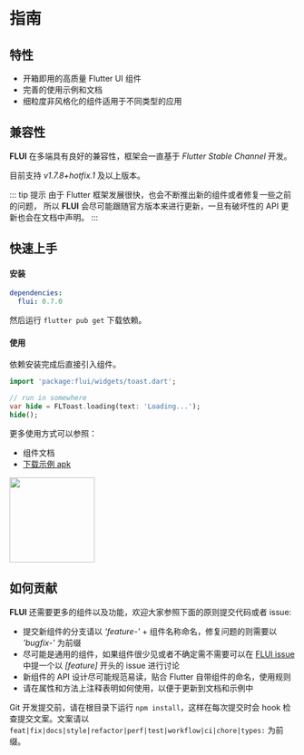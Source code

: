 # 指南

## 特性

* 开箱即用的高质量 Flutter UI 组件 
* 完善的使用示例和文档
* 细粒度非风格化的组件适用于不同类型的应用

## 兼容性

**FLUI** 在多端具有良好的兼容性，框架会一直基于 *Flutter Stable Channel* 开发。

目前支持 *v1.7.8+hotfix.1* 及以上版本。

::: tip 提示
由于 Flutter 框架发展很快，也会不断推出新的组件或者修复一些之前的问题， 所以 **FLUI** 会尽可能跟随官方版本来进行更新，一旦有破坏性的 API 更新也会在文档中声明。 
:::

## 快速上手

#### 安装

```yaml
dependencies:
  flui: 0.7.0
```

然后运行 `flutter pub get` 下载依赖。

#### 使用

依赖安装完成后直接引入组件。

```dart
import 'package:flui/widgets/toast.dart';

// run in somewhere
var hide = FLToast.loading(text: 'Loading...');
hide();
```

更多使用方式可以参照：

* 组件文档
* [下载示例 apk](https://www.flui.xin/app/flui.apk)
<p align="left">
    <img width="150" src="http://abtfun.oss-cn-beijing.aliyuncs.com/img/2019-12-17-apk_qr.png" />
</p>

## 如何贡献

**FLUI** 还需要更多的组件以及功能，欢迎大家参照下面的原则提交代码或者 issue:

* 提交新组件的分支请以 *'feature-'* + 组件名称命名，修复问题的则需要以 *'bugfix-'* 为前缀
* 尽可能是通用的组件，如果组件很少见或者不确定需不需要可以在 [FLUI issue](https://github.com/Rannie/flui/issues) 中提一个以 *\[feature\]* 开头的 issue 进行讨论
* 新组件的 API 设计尽可能规范易读，贴合 Flutter 自带组件的命名，使用规则
* 请在属性和方法上注释表明如何使用，以便于更新到文档和示例中

Git 开发提交前，请在根目录下运行 `npm install`，这样在每次提交时会 hook 检查提交文案。文案请以 `feat|fix|docs|style|refactor|perf|test|workflow|ci|chore|types:` 为前缀。

